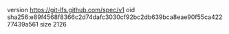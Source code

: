 version https://git-lfs.github.com/spec/v1
oid sha256:e89f4568f8366c2d74dafc3030cf92bc2db639bca8eae90f55ca42277439a561
size 2126
